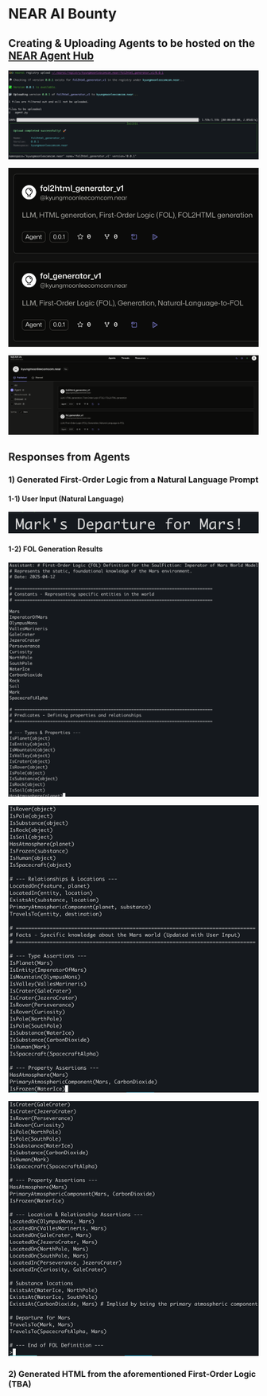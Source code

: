 # NEAR AI Bounty


## Creating & Uploading Agents to be hosted on the [NEAR Agent Hub](https://app.near.ai/agents)

<p align="center">
  <img src="./src/nearai_uploaded_agents3.png" alt="terminal view when uploading an agent">
</p>
<p align="center">
  <img src="./src/nearai_uploaded_agents2.png" alt="Zoom-in of Agent Hub page">
</p>

<p align="center">
  <img src="./src/nearai_uploaded_agents1.png" alt="Fullview of Agent Hub page">
</p>

## Responses from Agents

### 1) Generated First-Order Logic from a Natural Language Prompt
#### 1-1) User Input (Natural Language)
<p align="center">
  <img src="./src/nearai_gen-fol_user_input.png" alt="Fullview of Agent Hub page">
</p>

#### 1-2) FOL Generation Results
<p align="center">
  <img src="./src/nearai_gen-fol_res1.png" alt="Fullview of Agent Hub page">
</p>
<p align="center">
  <img src="./src/nearai_gen-fol_res2.png" alt="Fullview of Agent Hub page">
</p>
<p align="center">
  <img src="./src/nearai_gen-fol_res3.png" alt="Fullview of Agent Hub page">
</p>


### 2) Generated HTML from the aforementioned First-Order Logic (TBA)

